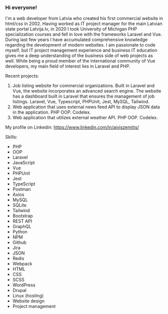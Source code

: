 ### Hi everyone!

I'm a web developer from Latvia who created his first commercial website in html/css in 2002. 
Having worked as IT project manager for the main Latvian state portal Latvija.lv, in 2020 I took University of Michigan PHP specialization courses and fell in love with the frameworks Laravel and Vue. During last few years I have accumulated comprehensive knowledge regarding the development of modern websites. I am passionate to code myself, but IT project management experience and business IT education gives me a deep understanding of the business side of web projects as well. While being a proud member of the international community of Vue developers, my main field of interest lies in Laravel and PHP. 

Recent projects:
1. Job listing website for commercial organizations. Built in Laravel and Vue, the website incorporates an advanced search engine. The website has a dashboard built in Laravel that ensures the management of job listings. Laravel, Vue, Typescript, PHPUnit, Jest, MySQL, Tailwind.
2. Web application that uses external news feed API to display JSON data in the application. PHP OOP. Codelex.
3. Web application that utilizes external weather API. PHP OOP. Codelex.

My profile on Linkedin: https://www.linkedin.com/in/aiviszemitis/

Skills:
- PHP
- OOP
- Laravel
- JavaScript
- Vue
- PHPUnit
- Jest
- TypeScript
- Postman
- Axios
- MySQL
- SQLite
- Tailwind
- Bootstrap
- REST API
- GraphQL
- Python
- NPM
- Github
- Jira
- JSON
- Redis
- Webpack
- HTML
- CSS
- SCSS
- WordPress
- Drupal
- Linux (hosting)
- Website design
- Project management






<!--
**azemitis/azemitis** is a ✨ _special_ ✨ repository because its `README.md` (this file) appears on your GitHub profile.

Here are some ideas to get you started:

- 🔭 I’m currently working on ...
- 🌱 I’m currently learning ...
- 👯 I’m looking to collaborate on ...
- 🤔 I’m looking for help with ...
- 💬 Ask me about ...
- 📫 How to reach me: ...
- 😄 Pronouns: ...
- ⚡ Fun fact: ...
-->
